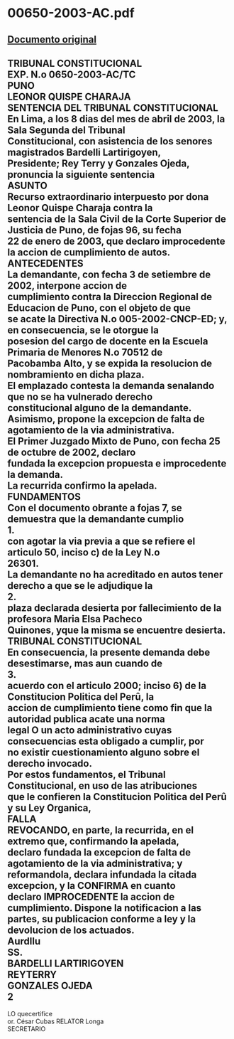 
00650-2003-AC.pdf
=================
  
[Documento original](https://tc.gob.pe/jurisprudencia/2003/00650-2003-AC.pdf)  
---  
TRIBUNAL CONSTITUCIONAL  
EXP. N.o 0650-2003-AC/TC  
PUNO  
LEONOR QUISPE CHARAJA  
SENTENCIA DEL TRIBUNAL CONSTITUCIONAL  
En Lima, a los 8 dias del mes de abril de 2003, la Sala Segunda del Tribunal  
Constitucional, con asistencia de los senores magistrados Bardelli Lartirigoyen,  
Presidente; Rey Terry y Gonzales Ojeda, pronuncia la siguiente sentencia  
ASUNTO  
Recurso extraordinario interpuesto por dona Leonor Quispe Charaja contra la  
sentencia de la Sala Civil de la Corte Superior de Justicia de Puno, de fojas 96, su fecha  
22 de enero de 2003, que declaro improcedente la accion de cumplimiento de autos.  
ANTECEDENTES  
La demandante, con fecha 3 de setiembre de 2002, interpone accion de  
cumplimiento contra la Direccion Regional de Educacion de Puno, con el objeto de que  
se acate la Directiva N.o 005-2002-CNCP-ED; y, en consecuencia, se le otorgue la  
posesion del cargo de docente en la Escuela Primaria de Menores N.o 70512 de  
Pacobamba Alto, y se expida la resolucion de nombramiento en dicha plaza.  
El emplazado contesta la demanda senalando que no se ha vulnerado derecho  
constitucional alguno de la demandante. Asimismo, propone la excepcion de falta de  
agotamiento de la via administrativa.  
El Primer Juzgado Mixto de Puno, con fecha 25 de octubre de 2002, declaro  
fundada la excepcion propuesta e improcedente la demanda.  
La recurrida confirmo la apelada.  
FUNDAMENTOS  
Con el documento obrante a fojas 7, se demuestra que la demandante cumplio  
1.  
con agotar la via previa a que se refiere el articulo 50, inciso c) de la Ley N.o  
26301.  
La demandante no ha acreditado en autos tener derecho a que se le adjudique la  
2.  
plaza declarada desierta por fallecimiento de la profesora Maria Elsa Pacheco  
Quinones, yque la misma se encuentre desierta.  
TRIBUNAL CONSTITUCIONAL  
En consecuencia, la presente demanda debe desestimarse, mas aun cuando de  
3.  
acuerdo con el articulo 2000; inciso 6) de la Constitucion Politica del Perû, la  
accion de cumplimiento tiene como fin que la autoridad publica acate una norma  
legal O un acto administrativo cuyas consecuencias esta obligado a cumplir, por  
no existir cuestionamiento alguno sobre el derecho invocado.  
Por estos fundamentos, el Tribunal Constitucional, en uso de las atribuciones  
que le confieren la Constitucion Politica del Perû y su Ley Organica,  
FALLA  
REVOCANDO, en parte, la recurrida, en el extremo que, confirmando la apelada,  
declaro fundada la excepcion de falta de agotamiento de la via administrativa; y  
reformandola, declara infundada la citada excepcion, y la CONFIRMA en cuanto  
declaro IMPROCEDENTE la accion de cumplimiento. Dispone la notificacion a las  
partes, su publicacion conforme a ley y la devolucion de los actuados.  
Aurdllu  
SS.  
BARDELLI LARTIRIGOYEN  
REYTERRY  
GONZALES OJEDA  
2  
-  
LO quecertifice  
or. César Cubas RELATOR Longa  
SECRETARIO